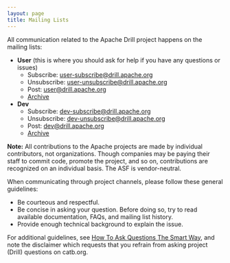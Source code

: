 ```yaml
---
layout: page
title: Mailing Lists
---
```

All communication related to the Apache Drill project happens on the mailing lists:

* **User** (this is where you should ask for help if you have any questions or issues)
  * Subscribe: <user-subscribe@drill.apache.org>
  * Unsubscribe: <user-unsubscribe@drill.apache.org>
  * Post: <user@drill.apache.org>
  * [Archive](http://mail-archives.apache.org/mod_mbox/drill-user/)
* **Dev**
  * Subscribe: <dev-subscribe@drill.apache.org>
  * Unsubscribe: <dev-unsubscribe@drill.apache.org>
  * Post: <dev@drill.apache.org>
  * [Archive](http://mail-archives.apache.org/mod_mbox/drill-dev/)  

**Note:** All contributions to the Apache projects are made by individual contributors, not organizations. Though companies may be paying their staff to commit code, promote the project, and so on, contributions are recognized on an individual basis. The ASF is vendor-neutral.
 
When communicating through project channels, please follow these general guidelines:  

* Be courteous and respectful.
* Be concise in asking your question. Before doing so, try to read available documentation, FAQs, and mailing list history.
* Provide enough technical background to explain the issue.

For additional guidelines, see [How To Ask Questions The Smart Way](http://www.catb.org/esr/faqs/smart-questions.html), and note the disclaimer which requests that you refrain from asking project (Drill) questions on catb.org.  



